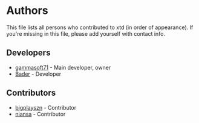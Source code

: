 # Authors

This file lists all persons who contributed to xtd (in order of appearance). If you're missing in this file, please add yourself with contact info.

## Developers

* [gammasoft71](https://gammasoft71.wixsite.com/gammasoft) - Main developer, owner
* [Bader](https://github.com/BaderEddineOuaich) - Developer

## Contributors
* [bigplayszn](https://github.com/bigplayszn) - Contributor
* [niansa](https://github.com/niansa) - Contributor

